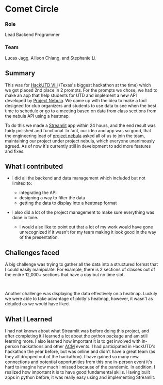 # Comet Circle

### Role

Lead Backend Programmer

### Team

Lucas Jagg, Allison Chiang, and Stephanie Li.

## Summary

This was for [HackUTD VIII](https://hackutd.co/) (Texas's biggest hackathon at the time) which we got placed 2nd place in 2 prompts. For the prompts we chose, we had to make an app that help students for UTD and implement a new API developed by [Project Nebula](https://about.utdnebula.com/). We came up with the idea to make a tool designed for club organizers and students to use data to see when the best time to schedule or go to a meeting based on data from class sections from the nebula API using a heatmap.

To do this we made a [Streamlit](https://streamlit.io/) app within 24 hours, and the end result was fairly polished and functional. In fact, our idea and app was so good, that the engineering lead of [project nebula](https://about.utdnebula.com/) asked all of us to join the team, maintaining our project under project nebula, which everyone unanimously agreed. As of now it's currently still in development to add more features and fixes.

## What I contributed

-   I did all the backend and data management which included but not limited to:

    -   integrating the API
    -   designing a way to filter the data
    -   getting the data to display into a heatmap format

-   I also did a lot of the project management to make sure everything was done in time.
    -   I would also like to point out that a lot of my work would have gone unrecognized if it wasn't for my team making it look good in the way of the presentation.

## Challenges faced

A big challenge was trying to gather all the data into a structured format that I could easily manipulate. For example, there is 2 sections of classes out of the entire 12,000+ sections that have a day but no time slot.

<br>

Another challenge was displaying the data effectively on a heatmap. Luckily we were able to take advantage of plotly's heatmap, however, it wasn't as detailed as we would have liked.

## What I Learned

I had not known about what Streamlit was before doing this project, and after completing it I learned a lot about the python package and am still learning more. I also learned how important it is to get involved with in-person hackathons and other [ACM](https://acmutd.co/about.html) events. I had participated in HackUTD's hackathon the year before, but was online and didn't have a great team (as they all dropped out of the hackathon). I have gained so many new connections and potential opportunities from this one in-person event it's hard to imagine how much I missed because of the pandemic. In addition, I realized how important it is to have good fundamental skills. Having built apps in python before, it was really easy using and implementing Streamlit.

